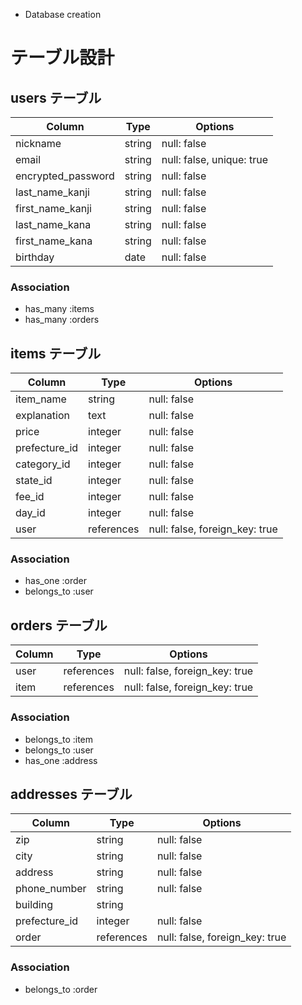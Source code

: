 * Database creation

# テーブル設計

## users テーブル

| Column             | Type    | Options                   |
| ------------------ | ------  | ------------------------- |
| nickname           | string  | null: false               |
| email              | string  | null: false, unique: true |
| encrypted_password | string  | null: false               |
| last_name_kanji    | string  | null: false               |
| first_name_kanji   | string  | null: false               |
| last_name_kana     | string  | null: false               |
| first_name_kana    | string  | null: false               |
| birthday           | date    | null: false               |

### Association

- has_many :items
- has_many :orders


## items テーブル

| Column        | Type       | Options                        |
| ----------    | ---------- | ------------------------------ |
| item_name     | string     | null: false                    |
| explanation   | text       | null: false                    |
| price         | integer    | null: false                    |
| prefecture_id | integer    | null: false                    |
| category_id   | integer    | null: false                    |
| state_id      | integer    | null: false                    |
| fee_id        | integer    | null: false                    |
| day_id        | integer    | null: false                    |
| user          | references | null: false, foreign_key: true |

### Association

- has_one :order
- belongs_to :user


## orders テーブル

| Column        | Type       | Options                        |
| ---------     | ---------- | ------------------------------ |
| user          | references | null: false, foreign_key: true |
| item          | references | null: false, foreign_key: true |

### Association

- belongs_to :item
- belongs_to :user
- has_one :address


## addresses テーブル

| Column        | Type       | Options                        |
| ---------     | ---------- | ------------------------------ |
| zip           | string     | null: false                    |
| city          | string     | null: false                    |
| address       | string     | null: false                    |
| phone_number  | string     | null: false                    |
| building      | string     |                                |
| prefecture_id | integer    | null: false                    |
| order         | references | null: false, foreign_key: true |

### Association

- belongs_to :order